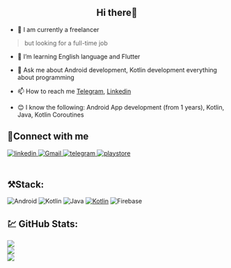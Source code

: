 ## <div align="center">Hi there👋</div>  

- 🔭 I am currently a freelancer 
> but looking for a full-time job

- 🌱 I’m learning English language and Flutter

- 💬 Ask me about Android development, Kotlin development everything about programming

- 📫 How to reach me [Telegram](https://t.me/Mamadaliev_One), [Linkedin](https://www.linkedin.com/in/azamat-mamadaliev-2bb463245/)

- 😊 I know the following: Android App development (from 1 years), Kotlin, Java, Kotlin Coroutines

## 🤝Connect with me  
<div align="start">
<a href="https://www.linkedin.com/in/azamat-mamadaliev-2bb463245/" target="_blank">
<img src=https://img.shields.io/badge/linkedin-%231E77B5.svg?&style=for-the-badge&logo=linkedin&logoColor=white alt=linkedin style="margin-bottom: 5px;" />
</a>
<a href="azamatmamadaliev862@gmail.com" target="_blank">
<img src=https://img.shields.io/badge/Gmail-D14836?style=for-the-badge&logo=gmail&logoColor=white alt=Gmail style="margin-bottom: 5px;" />
</a>  
 </a>
<a href="https://t.me/Mamadaliev_One" target="_blank">
<img src=https://img.shields.io/badge/Telegram-2CA5E0?style=for-the-badge&logo=telegram&logoColor=white? alt=telegram style="margin-bottom: 5px;" />
</a> 
</a>
<a href="https://play.google.com/store/apps/developer?id=MamadalievDev" target="_blank">
<img src=https://img.shields.io/badge/Google_Play-414141?style=for-the-badge&logo=google-play&logoColor=white alt=playstore style="margin-bottom: 5px;" />
</a> 
</div>  
<br/>  

## ⚒️Stack:
![Android](https://img.shields.io/badge/Android-3DDC84?style=for-the-badge&logo=android&logoColor=white) ![Kotlin](https://img.shields.io/badge/kotlin-%230095D5.svg?style=for-the-badge&logo=kotlin&logoColor=white) ![Java](https://img.shields.io/badge/java-%23ED8B00.svg?style=for-the-badge&logo=java&logoColor=white) <a href='https://kotlinlang.org/lp/mobile/' target="_blank"><img alt='Kotlin' src='https://img.shields.io/badge/KMM-100000?style=for-the-badge&logo=Kotlin&logoColor=482AB6&labelColor=A87ECA&color=A87ECA'/></a> ![Firebase](https://img.shields.io/badge/firebase-ffca28?style=for-the-badge&logo=firebase&logoColor=black)

## 💹 GitHub Stats:
![](https://github-readme-stats.vercel.app/api?username=mamadaliev-dev&theme=blue-green&hide_border=false&include_all_commits=true&count_private=true)<br/>
![](https://github-readme-streak-stats.herokuapp.com/?user=mamadaliev-dev&theme=blue-green&hide_border=false)<br/>
![](https://github-readme-stats.vercel.app/api/top-langs/?username=mamadaliev-dev&theme=blue-green&hide_border=false&include_all_commits=true&count_private=true&layout=compact)
